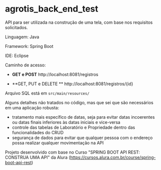 # agrotis_back_end_test
API para ser utilizada na construção de uma tela, com base nos requisitos solicitados.

Linguagem: Java

Framework: Spring Boot

IDE: Eclipse

Caminho de acesso:
* **GET e POST**
http://localhost:8081/registros

* **GET, PUT e DELETE **
http://localhost:8081/registros/{id}


Arquivo SQL está em ```src/main/resources/```

Alguns detalhes não tratados no código, mas que sei que são necessários em uma aplicação robusta:

* tratamento mais específico de datas, seja para evitar datas incoerentes ou datas finais inferiores às datas iniciais e vice-versa
* controle das tabelas de Laboratório e Propriedade dentro das funcionalidades do CRUD
* segurança de dados para evitar que qualquer pessoa com o endereço possa realizar qualquer movimentação na API


Projeto desenvolvido com base no Curso "SPRING BOOT API REST: CONSTRUA UMA API" da Alura (https://cursos.alura.com.br/course/spring-boot-api-rest)
